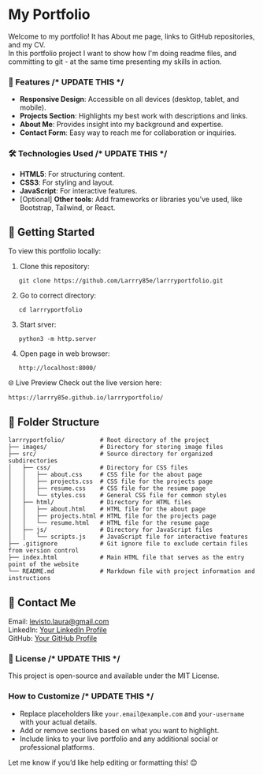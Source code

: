 # My Portfolio

Welcome to my portfolio! It has About me page, links to GitHub repositories, and my CV.      
In this portfolio project I want to show how I'm doing readme files, and committing to git - at the same time presenting my skills in action.

### 🌟 Features /* UPDATE THIS */

- **Responsive Design**: Accessible on all devices (desktop, tablet, and mobile).  
- **Projects Section**: Highlights my best work with descriptions and links.  
- **About Me**: Provides insight into my background and expertise.  
- **Contact Form**: Easy way to reach me for collaboration or inquiries.  

### 🛠️ Technologies Used /* UPDATE THIS */

- **HTML5**: For structuring content.  
- **CSS3**: For styling and layout.  
- **JavaScript**: For interactive features.  
- [Optional] **Other tools**: Add frameworks or libraries you’ve used, like Bootstrap, Tailwind, or React.  

## 🚀 Getting Started

To view this portfolio locally:  

1. Clone this repository:  
```
   git clone https://github.com/Larrry85e/larrryportfolio.git
```   
2. Go to correct directory:  
```
   cd larrryportfolio
```  
3. Start srver:  
```
   python3 -m http.server
```  
4. Open page in web browser:  
```
   http://localhost:8000/
```


🌐 Live Preview
Check out the live version here:
```
https://larrry85e.github.io/larrryportfolio/
```

## 📂 Folder Structure
```
larrryportfolio/          # Root directory of the project
├── images/               # Directory for storing image files
├── src/                  # Source directory for organized subdirectories
│   ├── css/              # Directory for CSS files
│   │   ├── about.css     # CSS file for the about page
│   │   ├── projects.css  # CSS file for the projects page
│   │   ├── resume.css    # CSS file for the resume page
│   │   └── styles.css    # General CSS file for common styles
│   ├── html/             # Directory for HTML files
│   │   ├── about.html    # HTML file for the about page
│   │   ├── projects.html # HTML file for the projects page
│   │   └── resume.html   # HTML file for the resume page
│   ├── js/               # Directory for JavaScript files
│   │   └── scripts.js    # JavaScript file for interactive features
├── .gitignore            # Git ignore file to exclude certain files from version control
├── index.html            # Main HTML file that serves as the entry point of the website
└── README.md             # Markdown file with project information and instructions  
```

## 📧 Contact Me

Email: levisto.laura@gmail.com      
LinkedIn: [Your LinkedIn Profile](https://www.linkedin.com/in/laura-levist%C3%B6-8bba06282/)    
GitHub: [Your GitHub Profile](https://github.com/Larrry85)     

### 📜 License /* UPDATE THIS */
This project is open-source and available under the MIT License.

### **How to Customize** /* UPDATE THIS */  
- Replace placeholders like `your.email@example.com` and `your-username` with your actual details.  
- Add or remove sections based on what you want to highlight.  
- Include links to your live portfolio and any additional social or professional platforms.  

Let me know if you’d like help editing or formatting this! 😊
